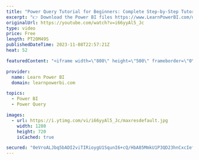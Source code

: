 ```yaml
---
title: "Power Query Tutorial for Beginners: Complete Step-by-Step Tutorial with Download Files #PowerBI"
excerpt: "👉 Download the Power BI files https://www.LearnPowerBI.com/download?powerquery 👉 Get Power BI Training: https://www.LearnPowerBI.com/training  Welcome to the latest Power Query Tutorial. This tutorial is for you if you’re a beginner and just getting started --or-- if you still keep getting stuck in"
originalUrl: https://youtube.com/watch?v=i66yyAl5_Jc
type: video
price: Free
length: PT20M49S
publishedDateTime: 2023-11-08T22:57:21Z
heat: 52

featuredContent: "<iframe width=\"800\" height=\"500\" frameborder=\"0\" src=\"https://www.youtube.com/embed/i66yyAl5_Jc\" allow=\"accelerometer; autoplay; encrypted-media; gyroscope; picture-in-picture\" allowfullscreen></iframe>"

provider:
  name: Learn Power BI
  domain: learnpowerbi.com

topics:
  - Power BI
  - Power Query

images:
  - url: https://i.ytimg.com/vi/i66yyAl5_Jc/maxresdefault.jpg
    width: 1280
    height: 720
    isCached: true

secured: "0eVroALJbq5bADI2viTIRioygU1SqunI6+cQ/HbA85MmkU1P3QD23hnCxcIefwi5Tutr+tXeY0kNEoUOgh3Wiak5i3leNY2e5ZAJcHw+7vlgZqG4WwoQmPxbaCu2vHWYz+IT+phbHYFnfdNelEkACM0QJadQOJa2eznVpuBZ0+W0GeuvpalSbla7eHvayKvHYsAIkKXXkwDFHkbity4eNtB2sMgaRvrJU3GYWaIbGdtLT8EYEvGTxrQfols2IwUn103PShFXIcPLzSIx8g4NCmaMphvhkLRJrFfWqHiatKE0rBAOBP5JcztEjk5e0bpSOFElL7iF0KZxo5PVD6dSExSRDXFexe6nDxeaBzK60vt9CfxOnUS5Rvxq78epjKkXR5Lpa/rDLE+nt88sk0UBzmsjkDU7NrEpFng2ggDibl8=;M27JpVRWjgBISUNQNv/uzA=="
---
```


